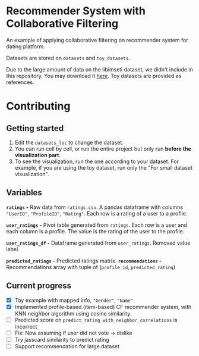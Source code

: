 # Recommender System with Collaborative Filtering

An example of applying collaborative filtering on recommender system for dating platform.

Datasets are stored on `datasets` and `toy_datasets`.

Due to the large amount of data on the libimseti dataset, we didn't include in this repository. You may download it [here](https://networkrepository.com/rec-libimseti-dir.php). Toy datasets are provided as references.

# Contributing

## Getting started

1. Edit the `datasets_loc` to change the dataset.
2. You can run cell by cell, or run the entire project but only run **before the visualization part**.
3. To see the visualization, run the one according to your dataset. For example, if you are using the toy dataset, run only the "For small dataset visualization".

## Variables

**`ratings` -** Raw data from `ratings.csv`. A pandas dataframe with columns `"UserID"`, `"ProfileID"`, `"Rating"`. Each row is a rating of a user to a profile.

**`user_ratings` -** Pivot table generated from `ratings`. Each row is a user and each column is a profile. The value is the rating of the user to the profile.

**`user_ratings_df` -** Dataframe generated from `user_ratings`. Removed value label.

**`predicted_ratings` -** Predicted ratings matrix.
**`recommendations` -** Recommendations array with tuple of (`profile_id`, `predicted_rating`)

## Current progress

- [x] Toy example with mapped info, `"Gender"`, `"Name"`
- [x] Implemented profile-based (item-based) CF recommender system, with KNN neighbor algorithm using cosine similarity.
- [ ] Predicted score on `predict_rating_with_neighbor_correlations` is incorrect
- [ ] Fix: Now assuming if user did not vote -> dislike
- [ ] Try jasscard similarity to predict rating
- [ ] Support recommendation for large dataset
